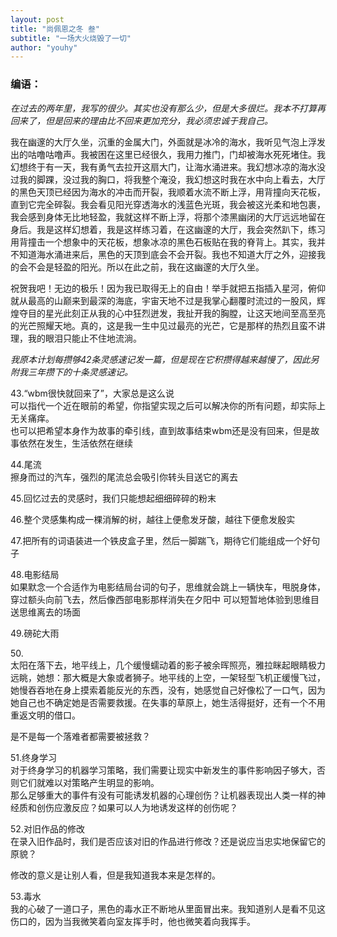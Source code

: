 ```yaml
---
layout: post
title: "尚佩恩之冬 叁"
subtitle: "一场大火烧毁了一切"
author: "youhy"
---
```


### 编语：
_在过去的两年里，我写的很少。其实也没有那么少，但是大多很烂。我本不打算再回来了，但是回来的理由比不回来更加充分，我必须忠诚于我自己。_

我在幽邃的大厅久坐，沉重的金属大门，外面就是冰冷的海水，我听见气泡上浮发出的咕噜咕噜声。我被困在这里已经很久，我用力推门，门却被海水死死堵住。我幻想终于有一天，我有勇气去拉开这扇大门，让海水涌进来。我幻想冰凉的海水没过我的脚踝，没过我的胸口，将我整个淹没，我幻想这时我在水中向上看去，大厅的黑色天顶已经因为海水的冲击而开裂，我顺着水流不断上浮，用背撞向天花板，直到它完全碎裂。我会看见阳光穿透海水的浅蓝色光斑，我会被这光柔和地包裹，我会感到身体无比地轻盈，我就这样不断上浮，将那个漆黑幽闭的大厅远远地留在身后。我是这样幻想着，我是这样练习着，在这幽邃的大厅，我会突然趴下，练习用背撞击一个想象中的天花板，想象冰凉的黑色石板贴在我的脊背上。其实，我并不知道海水涌进来后，黑色的天顶到底会不会开裂。我也不知道大厅之外，迎接我的会不会是轻盈的阳光。所以在此之前，我在这幽邃的大厅久坐。

祝贺我吧！无边的极乐！因为我已取得无上的自由！举手就把五指插入星河，俯仰就从最高的山巅来到最深的海底，宇宙天地不过是我掌心翻覆时流过的一股风，辉煌夺目的星光此刻正从我的心中狂烈迸发，我扯开我的胸膛，让这天地间至高至亮的光芒照耀天地。真的，这是我一生中见过最亮的光芒，它是那样的热烈且蛮不讲理，我的眼泪只能止不住地流淌。

_我原本计划每攒够42条灵感速记发一篇，但是现在它积攒得越来越慢了，因此另附我三年攒下的十条灵感速记。_

43.“wbm很快就回来了”，大家总是这么说<br>
可以指代一个近在眼前的希望，你指望实现之后可以解决你的所有问题，却实际上无关痛痒。<br>
也可以把希望本身作为故事的牵引线，直到故事结束wbm还是没有回来，但是故事依然在发生，生活依然在继续

44.尾流<br>
擦身而过的汽车，强烈的尾流总会吸引你转头目送它的离去

45.回忆过去的灵感时，我们只能想起细细碎碎的粉末

46.整个灵感集构成一棵消解的树，越往上便愈发牙酸，越往下便愈发殷实

47.把所有的词语装进一个铁皮盒子里，然后一脚踹飞，期待它们能组成一个好句子

48.电影结局<br>
如果默念一个合适作为电影结局台词的句子，思维就会跳上一辆快车，甩脱身体，穿过额头向前飞去，然后像西部电影那样消失在夕阳中
可以短暂地体验到思维目送思维离去的场面

49.磅砣大雨

50.<br>
太阳在落下去，地平线上，几个缓慢蠕动着的影子被余晖照亮，雅拉眯起眼睛极力远眺，她想：那大概是大象或者狮子。地平线的上空，一架轻型飞机正缓慢飞过，她慢吞吞地在身上摸索着能反光的东西，没有，她感觉自己好像松了一口气，因为她自己也不确定她是否需要救援。在失事的草原上，她生活得挺好，还有一个不用重返文明的借口。

是不是每一个落难者都需要被拯救？

51.终身学习<br>
对于终身学习的机器学习策略，我们需要让现实中新发生的事件影响因子够大，否则它们就难以对策略产生明显的影响。<br>
那么足够重大的事件有没有可能诱发机器的心理创伤？让机器表现出人类一样的神经质和创伤应激反应？如果可以人为地诱发这样的创伤呢？

52.对旧作品的修改<br>
在录入旧作品时，我们是否应该对旧的作品进行修改？还是说应当忠实地保留它的原貌？

修改的意义是让别人看，但是我知道我本来是怎样的。

53.毒水<br>
我的心破了一道口子，黑色的毒水正不断地从里面冒出来。我知道别人是看不见这伤口的，因为当我微笑着向室友挥手时，他也微笑着向我挥手。